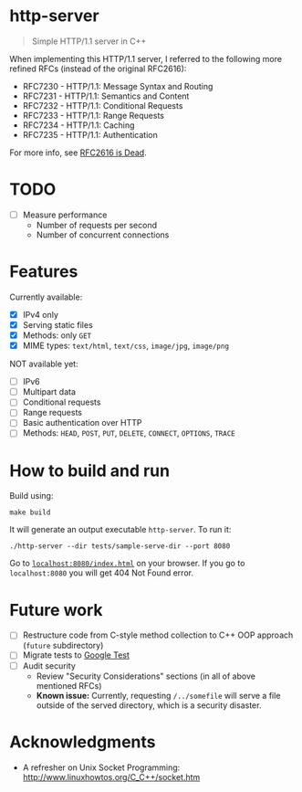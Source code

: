 # http-server

> Simple HTTP/1.1 server in C++

When implementing this HTTP/1.1 server, I referred to the following more refined RFCs (instead of the original RFC2616):

 * RFC7230 - HTTP/1.1: Message Syntax and Routing
 * RFC7231 - HTTP/1.1: Semantics and Content
 * RFC7232 - HTTP/1.1: Conditional Requests
 * RFC7233 - HTTP/1.1: Range Requests
 * RFC7234 - HTTP/1.1: Caching
 * RFC7235 - HTTP/1.1: Authentication

For more info, see [RFC2616 is Dead](https://www.mnot.net/blog/2014/06/07/rfc2616_is_dead).

# TODO

- [ ] Measure performance
    - Number of requests per second
    - Number of concurrent connections

# Features

Currently available:

- [x] IPv4 only
- [x] Serving static files
- [x] Methods: only `GET`
- [x] MIME types: `text/html`, `text/css`, `image/jpg`, `image/png`

NOT available yet:

- [ ] IPv6
- [ ] Multipart data
- [ ] Conditional requests
- [ ] Range requests
- [ ] Basic authentication over HTTP
- [ ] Methods: `HEAD`, `POST`, `PUT`, `DELETE`, `CONNECT`, `OPTIONS`, `TRACE`

# How to build and run

Build using:

    make build

It will generate an output executable `http-server`. To run it:

    ./http-server --dir tests/sample-serve-dir --port 8080

Go to [`localhost:8080/index.html`](http://localhost:8080/index.html) on your browser. If you go to `localhost:8080` you will get 404 Not Found error.

# Future work

- [ ] Restructure code from C-style method collection to C++ OOP approach (`future` subdirectory)
- [ ] Migrate tests to [Google Test](https://github.com/google/googletest)
- [ ] Audit security
  - Review "Security Considerations" sections (in all of above mentioned RFCs)
  - **Known issue:** Currently, requesting `/../somefile` will serve a file outside of the served directory, which is a security disaster.

# Acknowledgments

- A refresher on Unix Socket Programming: http://www.linuxhowtos.org/C_C++/socket.htm
